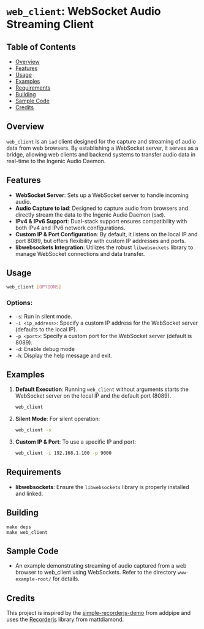 # `web_client`: WebSocket Audio Streaming Client

## Table of Contents

- [Overview](#overview)
- [Features](#features)
- [Usage](#usage)
- [Examples](#examples)
- [Requirements](#requirements)
- [Building](#building)
- [Sample Code](#sample)
- [Credits](#credits)

## Overview

`web_client` is an `iad` client designed for the capture and streaming of audio data from web browsers. By establishing a WebSocket server, it serves as a bridge, allowing web clients and backend systems to transfer audio data in real-time to the Ingenic Audio Daemon.

## Features

- **WebSocket Server**: Sets up a WebSocket server to handle incoming audio.
- **Audio Capture to iad**: Designed to capture audio from browsers and directly stream the data to the Ingenic Audio Daemon (`iad`).
- **IPv4 & IPv6 Support**: Dual-stack support ensures compatibility with both IPv4 and IPv6 network configurations.
- **Custom IP & Port Configuration**: By default, it listens on the local IP and port 8089, but offers flexibility with custom IP addresses and ports.
- **libwebsockets Integration**: Utilizes the robust `libwebsockets` library to manage WebSocket connections and data transfer.

## Usage

```bash
web_client [OPTIONS]
```

### Options:

- `-s`: Run in silent mode.
- `-i <ip_address>`: Specify a custom IP address for the WebSocket server (defaults to the local IP).
- `-p <port>`: Specify a custom port for the WebSocket server (default is 8089).
- `-d`: Enable debug mode
- `-h`: Display the help message and exit.

## Examples

1. **Default Execution**:
   Running `web_client` without arguments starts the WebSocket server on the local IP and the default port (8089).

   ```bash
   web_client
   ```

2. **Silent Mode**:
   For silent operation:

   ```bash
   web_client -s
   ```

3. **Custom IP & Port**:
   To use a specific IP and port:

   ```bash
   web_client -i 192.168.1.100 -p 9000
   ```

## Requirements

- **libwebsockets**: Ensure the `libwebsockets` library is properly installed and linked.

## Building

```
make deps
make web_client
```

## Sample Code

- An example demonstrating streaming of audio captured from a web browser to web_client using WebSockets. Refer to the directory `www-example-root/` for details.

## Credits

This project is inspired by the [simple-recorderjs-demo](https://github.com/addpipe/simple-recorderjs-demo/tree/master) from addpipe and uses the [Recorderjs](https://github.com/mattdiamond/Recorderjs) library from mattdiamond.
